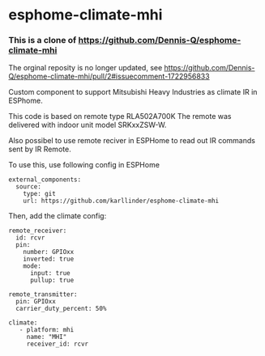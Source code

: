 # esphome-climate-mhi
### This is a clone of https://github.com/Dennis-Q/esphome-climate-mhi
The orginal reposity is no longer updated, see https://github.com/Dennis-Q/esphome-climate-mhi/pull/2#issuecomment-1722956833

Custom component to support Mitsubishi Heavy Industries as climate IR in ESPhome.

This code is based on remote type RLA502A700K
The remote was delivered with indoor unit model SRKxxZSW-W.

Also possibel to use remote reciver in ESPHome to read out IR commands sent by IR Remote.

To use this, use following config in ESPHome

```
external_components:
  source:
    type: git
    url: https://github.com/karllinder/esphome-climate-mhi
```
Then, add the climate config:

```
remote_receiver:
  id: rcvr
  pin:
    number: GPIOxx
    inverted: true
    mode:
      input: true
      pullup: true

remote_transmitter:
  pin: GPIOxx
  carrier_duty_percent: 50%
  
climate:
   - platform: mhi
     name: "MHI"
     receiver_id: rcvr

```
